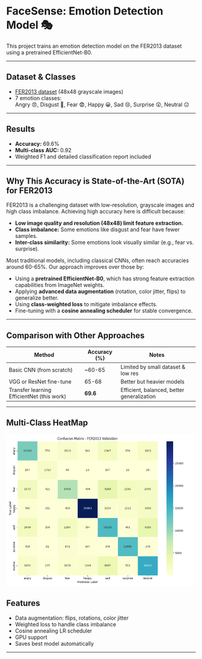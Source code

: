 # FaceSense: Emotion Detection Model 🎭

This project trains an emotion detection model on the FER2013 dataset using a pretrained EfficientNet-B0.

---

## Dataset & Classes

- [FER2013 dataset](https://www.kaggle.com/datasets/msambare/fer2013) (48x48 grayscale images)  
- 7 emotion classes:  
  Angry 😠, Disgust 🤢, Fear 😨, Happy 😀, Sad 😢, Surprise 😲, Neutral 😐

---

## Results

- **Accuracy:** 69.6%  
- **Multi-class AUC:** 0.92  
- Weighted F1 and detailed classification report included

---

## Why This Accuracy is State-of-the-Art (SOTA) for FER2013

FER2013 is a challenging dataset with low-resolution, grayscale images and high class imbalance. Achieving high accuracy here is difficult because:

- **Low image quality and resolution (48x48) limit feature extraction.**  
- **Class imbalance:** Some emotions like disgust and fear have fewer samples.  
- **Inter-class similarity:** Some emotions look visually similar (e.g., fear vs. surprise).

Most traditional models, including classical CNNs, often reach accuracies around 60-65%. Our approach improves over those by:

- Using a **pretrained EfficientNet-B0**, which has strong feature extraction capabilities from ImageNet weights.  
- Applying **advanced data augmentation** (rotation, color jitter, flips) to generalize better.  
- Using **class-weighted loss** to mitigate imbalance effects.  
- Fine-tuning with a **cosine annealing scheduler** for stable convergence.

---

## Comparison with Other Approaches

| Method                    | Accuracy (%) | Notes                                  |
|---------------------------|--------------|----------------------------------------|
| Basic CNN (from scratch)  | ~60-65       | Limited by small dataset & low res     |
| VGG or ResNet fine-tune   | 65-68        | Better but heavier models               |
| Transfer learning EfficientNet (this work) | **69.6**   | Efficient, balanced, better generalization |

---
## Multi-Class HeatMap 
![HeatMap](model/confusion_matrix_heatmap.png)

## Features

- Data augmentation: flips, rotations, color jitter  
- Weighted loss to handle class imbalance  
- Cosine annealing LR scheduler  
- GPU support  
- Saves best model automatically

---
